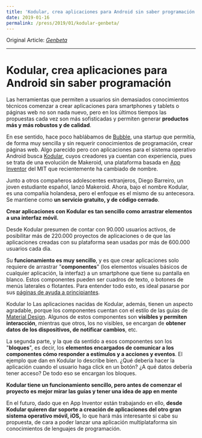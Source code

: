 ```yaml
---
title: 'Kodular, crea aplicaciones para Android sin saber programación - Genbeta'
date: 2019-01-16
permalink: /press/2019/01/kodular-genbeta/
---
```


Original Article: [_Genbeta_](https://www.genbeta.com/actualidad/kodular-crea-aplicaciones-para-android-saber-programacion)

---

# Kodular, crea aplicaciones para Android sin saber programación

Las herramientas que permiten a usuarios sin demasiados conocimientos técnicos comenzar a crear aplicaciones para smartphones y tablets o páginas web no son nada nuevo, pero en los últimos tiempos las propuestas cada vez son más sofisticadas y permiten generar **productos más y más robustos y de calidad**.

En ese sentido, hace poco hablábamos de [Bubble](https://www.genbeta.com/web/bubble-te-permite-crear-aplicaciones-web-saber-programar), una startup que permitía, de forma muy sencilla y sin requerir conocimientos de programación, crear páginas web. Algo parecido pero con aplicaciones para el sistema operativo Android busca [Kodular](https://www.kodular.io/), cuyos creadores ya cuentan con experiencia, pues se trata de una evolución de Makeroid, una plataforma basada en [App Inventor](https://www.xatakandroid.com/programacion-android/el-mit-relanza-el-android-app-inventor) del MIT que recientemente ha cambiado de nombre.

Junto a otros compañeros adolescentes extranjeros, Diego Barreiro, un joven estudiante español, lanzó Makeroid. Ahora, bajo el nombre Kodular, es una compañía holandesa, pero el enfoque es el mismo de su antecesora. Se mantiene como **un servicio gratuito, y de código cerrado**.

**Crear aplicaciones con Kodular es tan sencillo como arrastrar elementos a una interfaz móvil.**

Desde Kodular presumen de contar con 90.000 usuarios activos, de posibilitar más de 220.000 proyectos de aplicaciones o de que las aplicaciones creadas con su plataforma sean usadas por más de 600.000 usuarios cada día.

Su **funcionamiento es muy sencillo**, y es que crear aplicaciones solo requiere de arrastrar "**componentes**" (los elementos visuales básicos de cualquier aplicación, la interfaz) a un smartphone que tiene su pantalla en blanco. Estos componentes pueden ser cuadros de texto, o botones de menús laterales o flotantes. Para entender todo esto, es ideal pasarse por sus [páginas de ayuda a principiantes](https://docs.kodular.io/guides/hello-world/).

Kodular Io
Las aplicaciones nacidas de Kodular, además, tienen un aspecto agradable, porque los componentes cuentan con el estilo de las guías de [Material Design](https://docs.kodular.io/guides/hello-world/). Algunos de estos componentes son **visibles y permiten interacción**, mientras que otros, los no visibles, se encargan de **obtener datos de los dispositivos, de notificar cambios**, etc.

La segunda parte, y la que da sentido a esos componentes son los "**bloques**", es decir, los **elementos encargados de comunicar a los componentes cómo responder a estímulos y a acciones y eventos**. El ejemplo que dan en Kodular lo describe bien. ¿Qué debería hacer la aplicación cuando el usuario haga click en un botón? ¿A qué datos debería tener acceso? De todo eso se encargan los bloques.

**Kodular tiene un funcionamiento sencillo, pero antes de comenzar el proyecto es mejor mirar las guías y tener una idea de app en mente**

En el futuro, dado que en App Inventor están trabajando en ello, **desde Kodular quieren dar soporte a creación de aplicaciones del otro gran sistema operativo móvil, iOS,** lo que hará más interesante si cabe su propuesta, de cara a poder lanzar una aplicación multiplataforma sin conocimientos de lenguajes de programación.